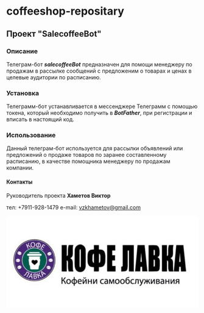 # coffeeshop-repositary

## Проект "SalecoffeeBot"

### Описание
Телеграм-бот ***salecoffeeBot*** предназначен для помощи менеджеру
по продажам в рассылке сообщений с предложеним о товарах 
и ценах в целевые аудитории по расписанию.

### Установка
Телеграмм-бот устанавливается в мессенджере 
Телеграмм с помощью токена, который необходимо
получить в ***BotFather***, при регистрации и вписать
в настоящий код.

### Использование
Данный телеграм-бот используется для рассылки объявлений
или предложений о продаже товаров по заранее составленному
расписанию, в качестве помощника менеджеру по продажам
компании.

#### Контакты
Руководитель проекта **Хаметов Виктор**

тел: +7911-928-1479
e-mail: vzkhametov@gmail.com

![лого](https://github.com/hvz1961/coffeeshop-repositary/blob/main/2024-10-12%2011.07.07.jpg?raw=true)
